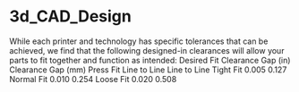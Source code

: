 # 3d_CAD_Design


While each printer and technology has specific tolerances that can be achieved, we find that the following designed-in clearances will allow your parts to fit together and function as intended:
Desired Fit 	Clearance Gap (in) 	Clearance Gap (mm)
Press Fit 	Line to Line 	Line to Line
Tight Fit 	0.005 	0.127
Normal Fit 	0.010 	0.254
Loose Fit 	0.020 	0.508
